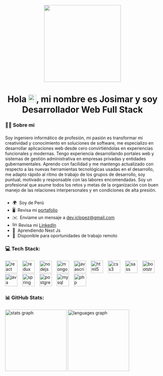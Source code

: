 <div align="center">
    <img height="250" src="https://cdn.dribbble.com/users/1162077/screenshots/3848914/programmer.gif"  />
  </div>
  <h1 align="center">Hola <img src="https://user-images.githubusercontent.com/18350557/176309783-0785949b-9127-417c-8b55-ab5a4333674e.gif" alt="" height="25" >, mi nombre es Josimar y soy Desarrollador Web Full Stack</h1>
  
  ###

  <h3 align="left">👩‍💻  Sobre mi </h3>
  
  ###

Soy ingeniero informático de profesión, mi pasión es transformar mi creatividad y conocimiento en soluciones de software, me especializo en desarrollar aplicaciones web desde cero convirtiéndolas en experiencias         funcionales y modernas. Tengo experiencia desarrollando portales web y sistemas de gestión administrativa en empresas privadas y entidades gubernamentales.
Aprendo con facilidad y me mantengo actualizado con respecto a las nuevas herramientas tecnológicas usadas en el desarrollo, me adapto rápido al ritmo de trabajo de los grupos de desarrollo, soy puntual, motivado y responsable con las labores encomendadas. Soy un profesional que asume todos los retos y metas de la organización con buen manejo de las relaciones interpersonales y en condiciones de alta presión. 

  ###
  
  
  *   🌍  Soy de Perú
  *   🖥️  Revisa mi [portafolio](https://devjclopez.github.io)
  *   ✉️  Enviame un mensaje a [dev.jclopez@gmail.com](mailto:dev.jclopez@gmail.com)
  *   <img src="https://cdn.jsdelivr.net/gh/devicons/devicon/icons/linkedin/linkedin-original.svg" height="16" alt="linkedin logo"  /> Revisa mi [LinkedIn](https://www.linkedin.com/in/jcastrolopez/)
  *   🧠  Aprendiendo Next Js
  *   🤝  Disponible para oportunidades de trabajo remoto
  
  ### 
  
  
  <h3 align="left">💻 Tech Stack:</h3>
  
  ###
               
  <div align="left">
    <img src="https://cdn.jsdelivr.net/gh/devicons/devicon/icons/react/react-original.svg" height="40" alt="react logo"  />
    <img width="8" />
    <img src="https://cdn.jsdelivr.net/gh/devicons/devicon/icons/redux/redux-original.svg" height="40" alt="redux logo"  />
    <img width="8" />
    <img src="https://cdn.jsdelivr.net/gh/devicons/devicon/icons/nodejs/nodejs-original.svg" height="40" alt="nodejs logo"  />
    <img width="8" />
    <img src="https://cdn.jsdelivr.net/gh/devicons/devicon/icons/mongodb/mongodb-original.svg" height="40" alt="mongodb logo"  />
    <img width="8" />
    <img src="https://cdn.jsdelivr.net/gh/devicons/devicon/icons/javascript/javascript-original.svg" height="40" alt="javascript logo"  />
    <img width="8" />
    <img src="https://cdn.jsdelivr.net/gh/devicons/devicon/icons/html5/html5-original.svg" height="40" alt="html5 logo"  />
    <img width="8" />
    <img src="https://cdn.jsdelivr.net/gh/devicons/devicon/icons/css3/css3-original.svg" height="40" alt="css3 logo"  />
    <img width="8" />
    <img src="https://cdn.jsdelivr.net/gh/devicons/devicon/icons/sass/sass-original.svg" height="40" alt="sass logo"  />
    <img width="8" />
    <img src="https://cdn.jsdelivr.net/gh/devicons/devicon/icons/bootstrap/bootstrap-original.svg" height="40" alt="bootstrap logo"  />
    <img width="8" />
    <img src="https://cdn.jsdelivr.net/gh/devicons/devicon/icons/java/java-original.svg" height="40" alt="java logo"  />
    <img width="8" />
    <img src="https://cdn.jsdelivr.net/gh/devicons/devicon/icons/spring/spring-original.svg" height="40" alt="spring logo"  />
    <img width="8" />
    <img src="https://cdn.jsdelivr.net/gh/devicons/devicon/icons/postgresql/postgresql-original.svg" height="40" alt="postgresql logo"  />
    <img width="8" />
    <img src="https://cdn.jsdelivr.net/gh/devicons/devicon/icons/mysql/mysql-original.svg" height="40" alt="mysql logo"  />
    <img width="8" />
    <img src="https://cdn.jsdelivr.net/gh/devicons/devicon/icons/php/php-original.svg" height="40" alt="php logo"  />
  </div>

###

<h3 align="left">📊 GitHub Stats:</h3>

###

<div align="left">
  <img src="https://github-readme-stats.vercel.app/api?username=devjclopez&hide_title=false&hide_rank=false&show_icons=true&count_private=true&disable_animations=false&theme=default&locale=en&hide_border=false&order=1" height="200" alt="stats graph"  />
  <img src="https://github-readme-stats.vercel.app/api/top-langs?username=devjclopez&locale=en&hide_title=false&layout=compact&card_width=280&langs_count=6&theme=default&hide_border=false&order=2" height="200" alt="languages graph"  />
</div>

###
